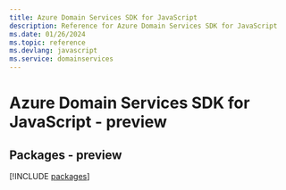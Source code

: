 ```yaml
---
title: Azure Domain Services SDK for JavaScript
description: Reference for Azure Domain Services SDK for JavaScript
ms.date: 01/26/2024
ms.topic: reference
ms.devlang: javascript
ms.service: domainservices
---
```

# Azure Domain Services SDK for JavaScript - preview
## Packages - preview
[!INCLUDE [packages](domain-services-index.md)]